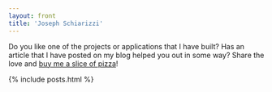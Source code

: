 ```yaml
---
layout: front
title: 'Joseph Schiarizzi'
---
```


Do you like one of the projects or applications that I have built? Has an article that I have posted on my blog helped you out in some way? Share the love and [buy me a slice of pizza](https//paypal.me/JosephSchiarizzi)!

{% include posts.html %}
